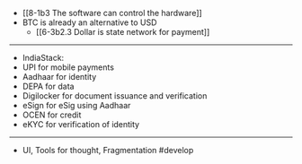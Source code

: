 - [[8-1b3 The software can control the hardware]]
- BTC is already an alternative to USD
  - [[6-3b2.3 Dollar is state network for payment]]
---
- IndiaStack:
- UPI for mobile payments
- Aadhaar for identity
- DEPA for data
- Digilocker for document issuance and verification
- eSign for eSig using Aadhaar
- OCEN for credit
- eKYC for verification of identity
---
- UI, Tools for thought, Fragmentation #develop
